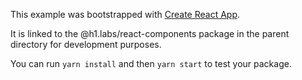 This example was bootstrapped with [Create React App](https://github.com/facebook/create-react-app).

It is linked to the @h1.labs/react-components package in the parent directory for development purposes.

You can run `yarn install` and then `yarn start` to test your package.
